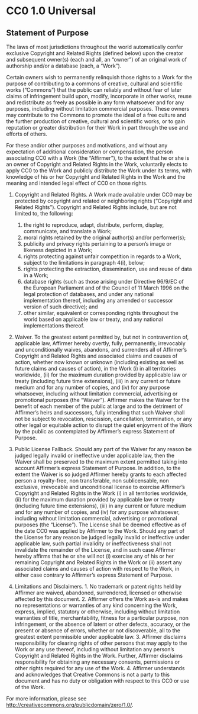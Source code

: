 
# CC0 1.0 Universal

## Statement of Purpose

The laws of most jurisdictions throughout the world automatically confer
exclusive Copyright and Related Rights (defined below) upon the creator and
subsequent owner(s) (each and all, an “owner”) of an original work of
authorship and/or a database (each, a “Work”).

Certain owners wish to permanently relinquish those rights to a Work for the
purpose of contributing to a commons of creative, cultural and scientific works
(“Commons”) that the public can reliably and without fear of later claims of
infringement build upon, modify, incorporate in other works, reuse and
redistribute as freely as possible in any form whatsoever and for any purposes,
including without limitation commercial purposes. These owners may contribute
to the Commons to promote the ideal of a free culture and the further
production of creative, cultural and scientific works, or to gain reputation or
greater distribution for their Work in part through the use and efforts of
others.

For these and/or other purposes and motivations, and without any expectation of
additional consideration or compensation, the person associating CC0 with a
Work (the “Affirmer”), to the extent that he or she is an owner of Copyright
and Related Rights in the Work, voluntarily elects to apply CC0 to the Work and
publicly distribute the Work under its terms, with knowledge of his or her
Copyright and Related Rights in the Work and the meaning and intended legal
effect of CC0 on those rights.

1. Copyright and Related Rights. A Work made available under CC0 may be
	 protected by copyright and related or neighboring rights (“Copyright and
	 Related Rights”). Copyright and Related Rights include, but are not limited
	 to, the following:
	1. the right to reproduce, adapt, distribute, perform, display,
		 communicate, and translate a Work;
	2. moral rights retained by the original author(s) and/or performer(s);
	3. publicity and privacy rights pertaining to a person’s image or likeness
		 depicted in a Work;
	4. rights protecting against unfair competition in regards to a Work,
		 subject to the limitations in paragraph 4(i), below;
	5. rights protecting the extraction, dissemination, use and reuse of data
		 in a Work;
	6. database rights (such as those arising under Directive 96/9/EC of the
		 European Parliament and of the Council of 11 March 1996 on the legal
		 protection of databases, and under any national implementation thereof,
		 including any amended or successor version of such directive); and
	7. other similar, equivalent or corresponding rights throughout the world
		 based on applicable law or treaty, and any national implementations
		 thereof.

2. Waiver. To the greatest extent permitted by, but not in contravention of,
applicable law, Affirmer hereby overtly, fully, permanently, irrevocably and
unconditionally waives, abandons, and surrenders all of Affirmer’s Copyright
and Related Rights and associated claims and causes of action, whether now
known or unknown (including existing as well as future claims and causes of
action), in the Work (i) in all territories worldwide, (ii) for the maximum
duration provided by applicable law or treaty (including future time
extensions), (iii) in any current or future medium and for any number of
copies, and (iv) for any purpose whatsoever, including without limitation
commercial, advertising or promotional purposes (the “Waiver”). Affirmer makes
the Waiver for the benefit of each member of the public at large and to the
detriment of Affirmer’s heirs and successors, fully intending that such Waiver
shall not be subject to revocation, rescission, cancellation, termination, or
any other legal or equitable action to disrupt the quiet enjoyment of the Work
by the public as contemplated by Affirmer’s express Statement of Purpose.

3. Public License Fallback. Should any part of the Waiver for any reason be
judged legally invalid or ineffective under applicable law, then the Waiver
shall be preserved to the maximum extent permitted taking into account
Affirmer’s express Statement of Purpose. In addition, to the extent the Waiver
is so judged Affirmer hereby grants to each affected person a royalty-free, non
transferable, non sublicensable, non exclusive, irrevocable and unconditional
license to exercise Affirmer’s Copyright and Related Rights in the Work (i) in
all territories worldwide, (ii) for the maximum duration provided by applicable
law or treaty (including future time extensions), (iii) in any current or
future medium and for any number of copies, and (iv) for any purpose
whatsoever, including without limitation commercial, advertising or promotional
purposes (the “License”). The License shall be deemed effective as of the date
CC0 was applied by Affirmer to the Work. Should any part of the License for any
reason be judged legally invalid or ineffective under applicable law, such
partial invalidity or ineffectiveness shall not invalidate the remainder of the
License, and in such case Affirmer hereby affirms that he or she will not (i)
exercise any of his or her remaining Copyright and Related Rights in the Work
or (ii) assert any associated claims and causes of action with respect to the
Work, in either case contrary to Affirmer’s express Statement of Purpose.

4. Limitations and Disclaimers.
		1. No trademark or patent rights held by Affirmer are waived, abandoned,
			 surrendered, licensed or otherwise affected by this document.
		2. Affirmer offers the Work as-is and makes no representations or
			 warranties of any kind concerning the Work, express, implied, statutory
			 or otherwise, including without limitation warranties of title,
			 merchantability, fitness for a particular purpose, non infringement, or
			 the absence of latent or other defects, accuracy, or the present or
			 absence of errors, whether or not discoverable, all to the greatest
			 extent permissible under applicable law.
		3. Affirmer disclaims responsibility for clearing rights of other persons
			 that may apply to the Work or any use thereof, including without
			 limitation any person’s Copyright and Related Rights in the Work.
			 Further, Affirmer disclaims responsibility for obtaining any necessary
			 consents, permissions or other rights required for any use of the Work.
		4. Affirmer understands and acknowledges that Creative Commons is not a
			 party to this document and has no duty or obligation with respect to
			 this CC0 or use of the Work.

For more information, please see
http://creativecommons.org/publicdomain/zero/1.0/.
